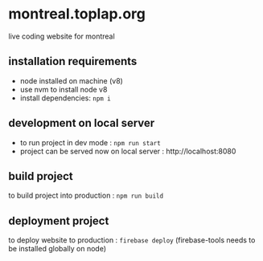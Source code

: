 # montreal.toplap.org

live coding website for montreal

## installation requirements

- node installed on machine (v8)
- use nvm to install node v8
- install dependencies: `npm i`

## development on local server

- to run project in dev mode : `npm run start`
- project can be served now on local server : http://localhost:8080

## build project

to build project into production : `npm run build`

## deployment project

to deploy website to production : `firebase deploy`
(firebase-tools needs to be installed globally on node)
